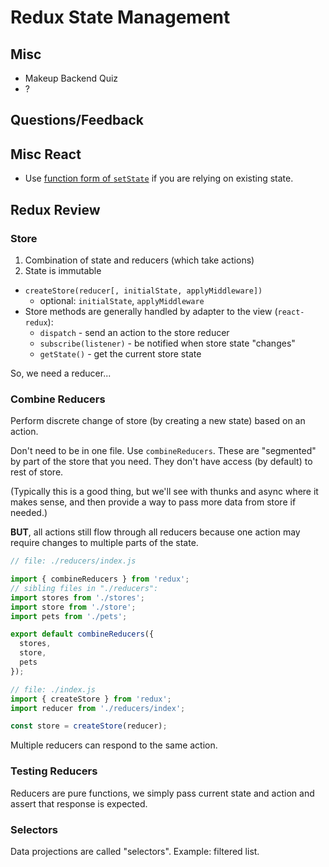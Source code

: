 Redux State Management
===

## Misc
* Makeup Backend Quiz
* ?

## Questions/Feedback

## Misc React

* Use [function form of `setState`](https://facebook.github.io/react/docs/state-and-lifecycle.html#state-updates-may-be-asynchronous) if you are relying on existing state.

## Redux Review

### Store

1. Combination of state and reducers (which take actions)
1. State is immutable

* `createStore(reducer[, initialState, applyMiddleware])`
    * optional: `initialState`, `applyMiddleware`
* Store methods are generally handled by adapter to the view (`react-redux`):
    * `dispatch` - send an action to the store reducer
    * `subscribe(listener)` - be notified when store state "changes"
    * `getState()` - get the current store state

So, we need a reducer...

### Combine Reducers

Perform discrete change of store (by creating a new state) based on an action. 

Don't need to be in one file. Use `combineReducers`. These are "segmented" by part of the
store that you need. They don't have access (by default) to rest of store. 

(Typically this is a good thing, but we'll see with thunks and async where it makes sense, and then provide a way to pass more data from store if needed.)

**BUT**, all actions still flow through all reducers because one action may require changes to multiple parts of the state.

```js
// file: ./reducers/index.js

import { combineReducers } from 'redux';
// sibling files in "./reducers":
import stores from './stores';
import store from './store';
import pets from './pets';

export default combineReducers({
  stores,
  store,
  pets
});

// file: ./index.js
import { createStore } from 'redux';
import reducer from './reducers/index';

const store = createStore(reducer);

```

Multiple reducers can respond to the same action. 

### Testing Reducers

Reducers are pure functions, we simply pass current state and action
and assert that response is expected.

### Selectors

Data projections are called "selectors". Example: filtered list.